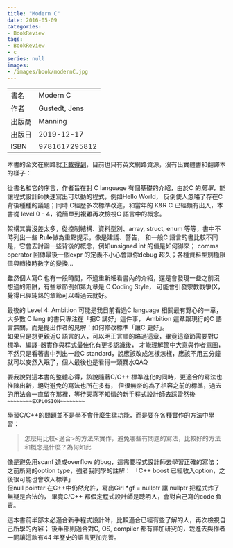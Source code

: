 ```yaml
---
title: "Modern C"
date: 2016-05-09
categories:
- BookReview
tags:
- BookReview
- c
series: null
images:
- /images/book/modernC.jpg
---
```


|   |   |
|:-|:-|
|書名|Modern C|
|作者|Gustedt, Jens|
|出版商|Manning|
|出版日|2019-12-17|
|ISBN|9781617295812|
<!--more-->

本書的全文在網路就[下載得到](https://gforge.inria.fr/frs/download.php/latestfile/5298/ModernC.pdf)，目前也只有英文網路資源，沒有出實體書和翻譯本的樣子：  

從書名和它的序言，作者旨在對 C language 有個基礎的介紹，由於C 的*簡單*，能讓程式設計師快速寫出可以動的程式，例如Hello World，
反倒使人忽略了存在C 背後種種的議題；同時 C經歷多次標準改進，和當年的 K&R C 已經頗有出入，本書從 level 0 - 4，從簡單到複雜再次檢視C 語言中的概念。  

架構其實沒差太多，從控制結構、資料型別、array, struct, enum 等等，書中不時列出一些 **Rule**做為重點提示，像是建議、警告，
和一般C 語言的書比較不同是，它會去討論一些背後的概念，例如unsigned int 的值是如何得來；
comma operator 回傳最後一個expr 的定義不小心會讓你debug 超久；各種資料型別極限值與轉換時數字的變換…  

雖然個人寫C 也有一段時間，不過重新細看書內的介紹，還是會發現一些之前沒想過的陷阱，有些章節例如第九章是 C Coding Style，
可能會引發宗教戰爭(X，覺得已經純熟的章節可以看過去就好。  

最後的 Level 4: Ambition 可能是我目前看過C language 相關最有野心的一章，大多數 C lang 的書只專注在「把C 講好」這件事，
Ambition 這章跟現行的C 語言無關，而是提出作者的見解：如何修改標準「讓C 更好」。  
如果只是想更親近C 語言的人，可以明正言順的略過這章，畢竟這章節需要對C 標準、編譯-器實作與程式最佳化有更多認識後，
才能理解箇中大意與作者意圖，不然只是看著書中列出一段C standard，說應該改成怎樣怎樣，應該不用五分鐘就可以安然入眠了，個人最後也是看得一頭霧水QAQ  

要我說對這本書的整體心得，該說隨著C/C++ 標準進化的同時，更適合的寫法也推陳出新，絕對避免的寫法也所在多有，
但很無奈的為了相容之前的標準，過去的用法會一直留在那裡，等待天真不知情的新手程式設計師去踩雷然後`~~~~~~~~EXPLOSION~~~~~~~~`  

學習C/C++的問題並不是學不會什麼生猛功能，而是要在各種實作的方法中學習：

> 怎麼用比較<適合>的方法來實作，避免哪些有問題的寫法，比較好的方法和概念是什麼？為何如此  

像是避免用scanf 造成overflow 的bug，這需要程式設計師去學習正確的寫法；之前所寫的option type，強者我同學的註解：
「C++ boost 已經收入option，之後很可能也會收入標準」  
但null pointer 在C++中仍然允許，寫出Girl *gf = nullptr 讓 nullptr 把程式炸了無疑是合法的，
畢竟C/C++ 都假定程式設計師是聰明人，會對自己寫的code 負責。    

這本書前半部未必適合新手程式設計師，比較適合已經有些了解的人，再次檢視自己所學的內容；
後半部則適合對C, OS, compiler 都有詳加研究的，栽進去與作者一同讓這款有44 年歷史的語言更加完善。 
